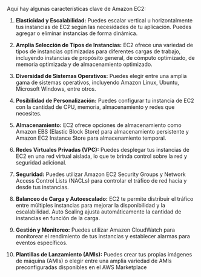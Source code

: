 
Aquí hay algunas características clave de Amazon EC2:

1. **Elasticidad y Escalabilidad:** Puedes escalar vertical u horizontalmente tus instancias de EC2 según las necesidades de tu aplicación. Puedes agregar o eliminar instancias de forma dinámica.

2. **Amplia Selección de Tipos de Instancias:** EC2 ofrece una variedad de tipos de instancias optimizadas para diferentes cargas de trabajo, incluyendo instancias de propósito general, de cómputo optimizado, de memoria optimizada y de almacenamiento optimizado.

3. **Diversidad de Sistemas Operativos:** Puedes elegir entre una amplia gama de sistemas operativos, incluyendo Amazon Linux, Ubuntu, Microsoft Windows, entre otros.

4. **Posibilidad de Personalización:** Puedes configurar tu instancia de EC2 con la cantidad de CPU, memoria, almacenamiento y redes que necesites.

5. **Almacenamiento:** EC2 ofrece opciones de almacenamiento como Amazon EBS (Elastic Block Store) para almacenamiento persistente y Amazon EC2 Instance Store para almacenamiento temporal.

6. **Redes Virtuales Privadas (VPC):** Puedes desplegar tus instancias de EC2 en una red virtual aislada, lo que te brinda control sobre la red y seguridad adicional.

7. **Seguridad:** Puedes utilizar Amazon EC2 Security Groups y Network Access Control Lists (NACLs) para controlar el tráfico de red hacia y desde tus instancias.

8. **Balanceo de Carga y Autoescalado:** EC2 te permite distribuir el tráfico entre múltiples instancias para mejorar la disponibilidad y la escalabilidad. Auto Scaling ajusta automáticamente la cantidad de instancias en función de la carga.

9. **Gestión y Monitoreo:** Puedes utilizar Amazon CloudWatch para monitorear el rendimiento de tus instancias y establecer alarmas para eventos específicos.

10. **Plantillas de Lanzamiento (AMIs):** Puedes crear tus propias imágenes de máquina (AMIs) o elegir entre una amplia variedad de AMIs preconfiguradas disponibles en el AWS Marketplace